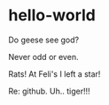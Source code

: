 # hello-world

Do geese see god?

Never odd or even.

Rats! At Feli's I left a star!

Re: github. Uh.. tiger!!!
